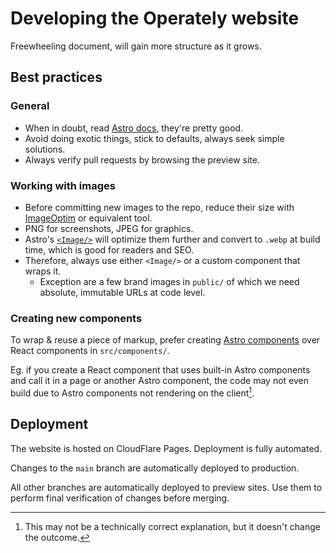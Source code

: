 # Developing the Operately website

Freewheeling document, will gain more structure as it grows.

## Best practices

### General

- When in doubt, read [Astro docs][astro-docs], they're pretty good.
- Avoid doing exotic things, stick to defaults, always seek simple solutions.
- Always verify pull requests by browsing the preview site.

### Working with images

- Before committing new images to the repo, reduce their size with
  [ImageOptim][imageoptim] or equivalent tool.
- PNG for screenshots, JPEG for graphics.
- Astro's [`<Image/>`][astro-image] will optimize them further and convert
  to `.webp` at build time, which is good for readers and SEO.
- Therefore, always use either `<Image/>` or a custom component that wraps it.
  - Exception are a few brand images in `public/` of which we need absolute,
    immutable URLs at code level.

### Creating new components

To wrap & reuse a piece of markup, prefer creating
[Astro components][astro-components] over React components in `src/components/`.

Eg. if you create a React component that uses built-in Astro components and
call it in a page or another Astro component, the code may not even build
due to Astro components not rendering on the client[^1].

## Deployment

The website is hosted on CloudFlare Pages. Deployment is fully automated.

Changes to the `main` branch are automatically deployed to production.

All other branches are automatically deployed to preview sites.
Use them to perform final verification of changes before merging.

[^1]: This may not be a technically correct explanation, but it doesn't change the outcome.

[astro-components]: https://docs.astro.build/en/basics/astro-components/
[astro-docs]: https://docs.astro.build/
[astro-image]: https://docs.astro.build/en/guides/images/#image--astroassets
[imageoptim]: https://imageoptim.com/
